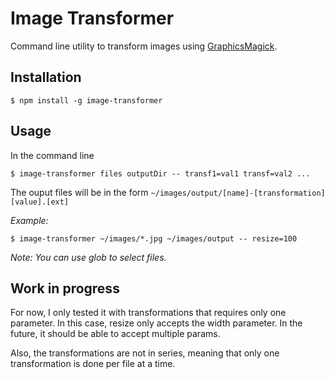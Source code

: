 # Image Transformer

Command line utility to transform images using [GraphicsMagick](https://github.com/aheckmann/gm).

## Installation

```
$ npm install -g image-transformer
```

## Usage

In the command line

```
$ image-transformer files outputDir -- transf1=val1 transf=val2 ...
```

The ouput files will be in the form `~/images/output/[name]-[transformation][value].[ext]`

*Example:*

```
$ image-transformer ~/images/*.jpg ~/images/output -- resize=100
```


*Note: You can use glob to select files.*

## Work in progress

For now, I only tested it with transformations that requires only one parameter. In this case, resize only accepts the width parameter. In the future, it should be able to accept multiple params.

Also, the transformations are not in series, meaning that only one transformation is done per file at a time.